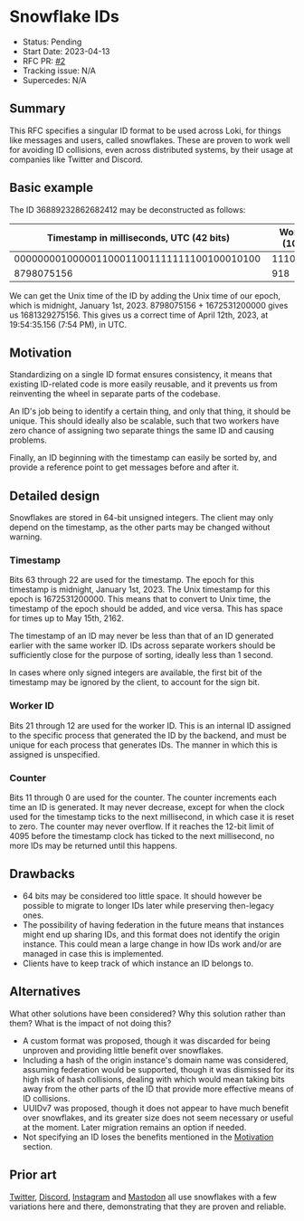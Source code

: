 # Snowflake IDs

<!-- Fill these out once the PR has been created. Remember to remove comments once they're no longer applicable. -->

- Status: Pending
- Start Date: 2023-04-13
- RFC PR: [#2](https://github.com/loki-chat/rfcs/pull/2)
- Tracking issue: N/A <!-- When this RFC is made active, add link in the form of [<repo name>#0](https://github.com/loki-chat/<repo name>/issues/0) if applicable. -->
- Supercedes: N/A

## Summary

This RFC specifies a singular ID format to be used across Loki, for things like messages and users, called snowflakes. These are proven to work well for avoiding ID collisions, even across distributed systems, by their usage at companies like Twitter and Discord.

## Basic example

The ID 36889232862682412 may be deconstructed as follows:

| Timestamp in milliseconds, UTC (42 bits)   | Worker ID (10 bits)  | Counter (12 bits) |
| ------------------------------------------ | -------------------- | ----------------- |
| 000000001000001100011001111111100100010100 | 1110010110           | 111100010110      |
| 8798075156                                 | 918                  | 3862              |

We can get the Unix time of the ID by adding the Unix time of our epoch, which is midnight, January 1st, 2023. 8798075156 + 1672531200000 gives us 1681329275156. This gives us a correct time of April 12th, 2023, at 19:54:35.156 (7:54 PM), in UTC.

## Motivation

Standardizing on a single ID format ensures consistency, it means that existing ID-related code is more easily reusable, and it prevents us from reinventing the wheel in separate parts of the codebase.

An ID's job being to identify a certain thing, and only that thing, it should be unique. This should ideally also be scalable, such that two workers have zero chance of assigning two separate things the same ID and causing problems.

Finally, an ID beginning with the timestamp can easily be sorted by, and provide a reference point to get messages before and after it.

## Detailed design

Snowflakes are stored in 64-bit unsigned integers. The client may only depend on the timestamp, as the other parts may be changed without warning.

### Timestamp

Bits 63 through 22 are used for the timestamp. The epoch for this timestamp is midnight, January 1st, 2023. The Unix timestamp for this epoch is 1672531200000. This means that to convert to Unix time, the timestamp of the epoch should be added, and vice versa. This has space for times up to May 15th, 2162.

The timestamp of an ID may never be less than that of an ID generated earlier with the same worker ID. IDs across separate workers should be sufficiently close for the purpose of sorting, ideally less than 1 second.

In cases where only signed integers are available, the first bit of the timestamp may be ignored by the client, to account for the sign bit.

### Worker ID

Bits 21 through 12 are used for the worker ID. This is an internal ID assigned to the specific process that generated the ID by the backend, and must be unique for each process that generates IDs. The manner in which this is assigned is unspecified.

### Counter

Bits 11 through 0 are used for the counter. The counter increments each time an ID is generated. It may never decrease, except for when the clock used for the timestamp ticks to the next millisecond, in which case it is reset to zero. The counter may never overflow. If it reaches the 12-bit limit of 4095 before the timestamp clock has ticked to the next millisecond, no more IDs may be returned until this happens.

## Drawbacks

- 64 bits may be considered too little space. It should however be possible to migrate to longer IDs later while preserving then-legacy ones.
- The possibility of having federation in the future means that instances might end up sharing IDs, and this format does not identify the origin instance. This could mean a large change in how IDs work and/or are managed in case this is implemented.
- Clients have to keep track of which instance an ID belongs to.

## Alternatives

What other solutions have been considered? Why this solution rather than them? What is the impact of not doing this?

- A custom format was proposed, though it was discarded for being unproven and providing little benefit over snowflakes.
- Including a hash of the origin instance's domain name was considered, assuming federation would be supported, though it was dismissed for its high risk of hash collisions, dealing with which would mean taking bits away from the other parts of the ID that provide more effective means of ID collisions.
- UUIDv7 was proposed, though it does not appear to have much benefit over snowflakes, and its greater size does not seem necessary or useful at the moment. Later migration remains an option if needed.
- Not specifying an ID loses the benefits mentioned in the [Motivation](#motivation) section.

## Prior art

[Twitter](https://developer.twitter.com/en/docs/twitter-ids), [Discord](https://discord.com/developers/docs/reference#snowflakes), [Instagram](https://instagram-engineering.com/sharding-ids-at-instagram-1cf5a71e5a5c) and [Mastodon](https://github.com/mastodon/mastodon/blob/main/lib/mastodon/snowflake.rb) all use snowflakes with a few variations here and there, demonstrating that they are proven and reliable.
